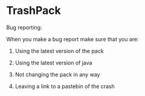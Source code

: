 # TrashPack
Bug reporting:

When you make a bug report make sure that you are:

1. Using the latest version of the pack

2. Using the latest version of java

3. Not changing the pack in any way

4. Leaving a link to a pastebin of the crash
